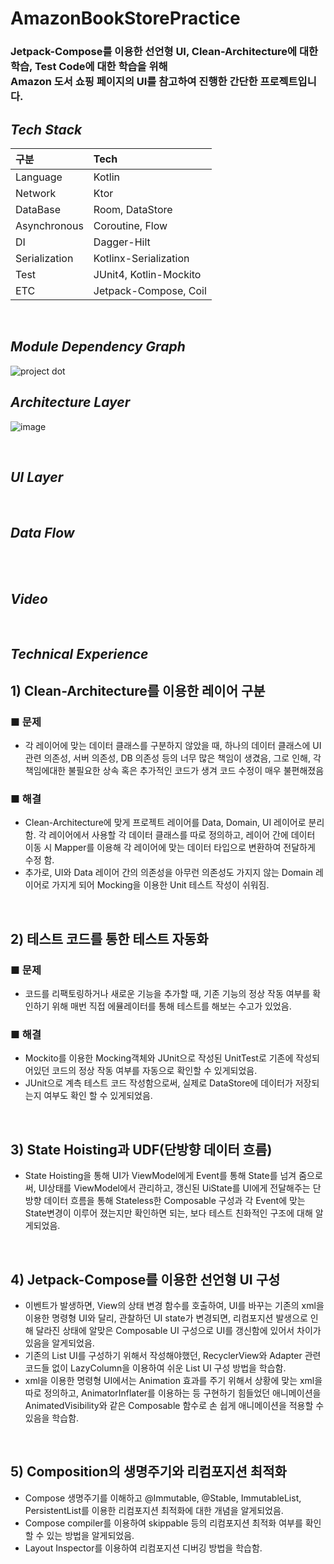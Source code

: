 # AmazonBookStorePractice
### Jetpack-Compose를 이용한 선언형 UI, Clean-Architecture에 대한 학습, Test Code에 대한 학습을 위해 </br> Amazon 도서 쇼핑 페이지의 UI를 참고하여 진행한 간단한 프로젝트입니다.

## *****Tech Stack***** 
| 구분 | Tech |
|:---|:---------------------------------------------------------------------------|
| Language | Kotlin |
| Network | Ktor |
| DataBase | Room, DataStore |
| Asynchronous | Coroutine, Flow |
| DI | Dagger-Hilt |
| Serialization | Kotlinx-Serialization |
| Test | JUnit4, Kotlin-Mockito |
| ETC |Jetpack-Compose, Coil |
</br>

## *****Module Dependency Graph***** 
![project dot](https://github.com/user-attachments/assets/62324438-e056-4e93-99d3-322b08fe516f)

## *****Architecture Layer***** 
![image](https://github.com/user-attachments/assets/beeae049-ce86-49bd-8b56-877c9a415fe5)


</br>

## *****UI Layer***** 

</br>

## *****Data Flow***** 

</br>

</br>

## *****Video***** 

</br>

## *****Technical Experience*****

## 1) Clean-Architecture를 이용한 레이어 구분
### ■ 문제
- 각 레이어에 맞는 데이터 클래스를 구분하지 않았을 때, 하나의 데이터 클래스에 UI 관련 의존성, 서버 의존성,
DB 의존성 등의 너무 많은 책임이 생겼음, 그로 인해, 각 책임에대한 불필요한 상속 혹은 추가적인 코드가 생겨
코드 수정이 매우 불편해졌음
### ■ 해결
- Clean-Architecture에 맞게 프로젝트 레이어를 Data, Domain, UI 레이어로 분리함. 각 레이어에서 사용할 각
데이터 클래스를 따로 정의하고, 레이어 간에 데이터 이동 시 Mapper를 이용해 각 레이어에 맞는 데이터
타입으로 변환하여 전달하게 수정 함.
- 추가로, UI와 Data 레이어 간의 의존성을 아무런 의존성도 가지지 않는 Domain 레이어로 가지게 되어
Mocking을 이용한 Unit 테스트 작성이 쉬워짐.

</br>

## 2) 테스트 코드를 통한 테스트 자동화
### ■ 문제
- 코드를 리팩토링하거나 새로운 기능을 추가할 때,
기존 기능의 정상 작동 여부를 확인하기 위해 매번 직접 에뮬레이터를 통해 테스트를 해보는 수고가 있었음.
### ■ 해결
- Mockito를 이용한 Mocking객체와 JUnit으로 작성된 UnitTest로 기존에 작성되어있던 코드의 정상 작동
여부를 자동으로 확인할 수 있게되었음.
- JUnit으로 계측 테스트 코드 작성함으로써, 실제로 DataStore에 데이터가 저장되는지 여부도 확인 할 수
있게되었음.

</br>

## 3) State Hoisting과 UDF(단방향 데이터 흐름)
- State Hoisting을 통해 UI가 ViewModel에게 Event를 통해 State를 넘겨 줌으로써, UI상태를 ViewModel에서
관리하고, 갱신된 UiState를 UI에게 전달해주는 단방향 데이터 흐름을 통해 Stateless한 Composable 구성과 각
Event에 맞는 State변경이 이루어 졌는지만 확인하면 되는, 보다 테스트 친화적인 구조에 대해 알게되었음.

</br>

## 4) Jetpack-Compose를 이용한 선언형 UI 구성
- 이벤트가 발생하면, View의 상태 변경 함수를 호출하여, UI를 바꾸는 기존의 xml을 이용한 명령형 UI와 달리,
관찰하던 UI state가 변경되면, 리컴포지션 발생으로 인해 달라진 상태에 알맞은 Composable UI 구성으로 UI를
갱신함에 있어서 차이가 있음을 알게되었음.
- 기존의 List UI를 구성하기 위해서 작성해야했던, RecyclerView와 Adapter 관련 코드들 없이 LazyColumn을
이용하여 쉬운 List UI 구성 방법을 학습함.
- xml을 이용한 명령형 UI에서는 Animation 효과를 주기 위해서 상황에 맞는 xml을 따로 정의하고,
AnimatorInflater를 이용하는 등 구현하기 힘들었던 애니메이션을 AnimatedVisibility와 같은 Composable
함수로 손 쉽게 애니메이션을 적용할 수 있음을 학습함.

</br>

## 5) Composition의 생명주기와 리컴포지션 최적화
- Compose 생명주기를 이해하고 @Immutable, @Stable, ImmutableList, PersistentList를 이용한
리컴포지션 최적화에 대한 개념을 알게되었음.
- Compose compiler를 이용하여 skippable 등의 리컴포지션 최적화 여부를 확인 할 수 있는 방법을 알게되었음.
- Layout Inspector를 이용하여 리컴포지션 디버깅 방법을 학습함.
